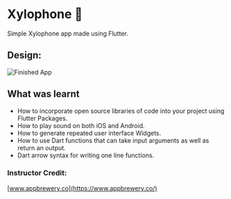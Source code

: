 # Xylophone 🎹
Simple Xylophone app made using Flutter.

## Design:
![Finished App](https://github.com/londonappbrewery/Images/blob/master/xylophone-flutter.png)

## What was learnt

- How to incorporate open source libraries of code into your project using Flutter Packages.
- How to play sound on both iOS and Android.
- How to generate repeated user interface Widgets.
- How to use Dart functions that can take input arguments as well as return an output.
- Dart arrow syntax for writing one line functions.

### Instructor Credit:
[www.appbrewery.co](https://www.appbrewery.co/)
